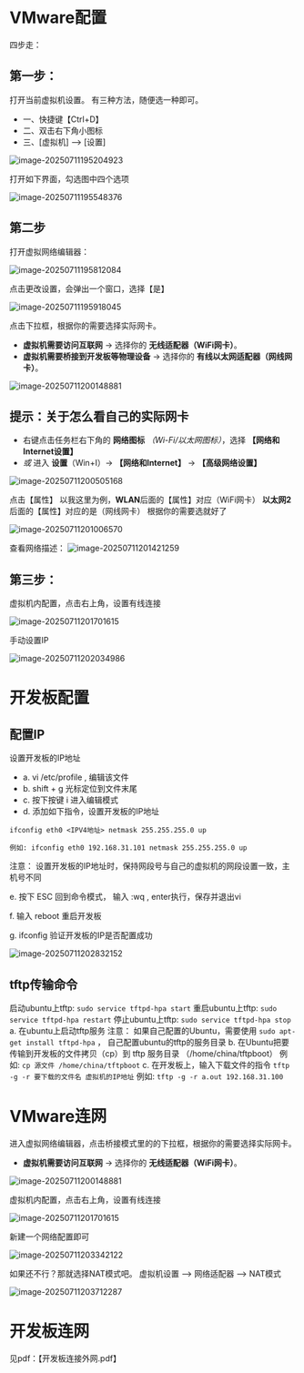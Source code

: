# VMware配置

四步走：

## 第一步：

打开当前虚拟机设置。
有三种方法，随便选一种即可。

-   一、快捷键【Ctrl+D】
-   二、双击右下角小图标
-   三、[虚拟机] --> [设置]

![image-20250711195204923](pic/image-20250711195204923.webp)

打开如下界面，勾选图中四个选项

![image-20250711195548376](pic/image-20250711195548376.webp)

## 第二步

打开虚拟网络编辑器：

![image-20250711195812084](pic/image-20250711195812084.webp)

点击更改设置，会弹出一个窗口，选择【是】

![image-20250711195918045](pic/image-20250711195918045.webp)

点击下拉框，根据你的需要选择实际网卡。

-   **虚拟机需要访问互联网** -> 选择你的 **无线适配器（WiFi网卡）**。
-   **虚拟机需要桥接到开发板等物理设备** -> 选择你的 **有线以太网适配器（网线网卡）**。

![image-20250711200148881](pic/image-20250711200148881.webp)

## 提示：关于怎么看自己的实际网卡

-   右键点击任务栏右下角的 **网络图标** *（Wi-Fi/以太网图标）*，选择 **【网络和Internet设置】**
-   *或* 进入 **设置**（Win+I）→ **【网络和Internet】** → **【高级网络设置】**

![image-20250711200505168](pic/image-20250711200505168.webp)

点击【属性】
以我这里为例，**WLAN**后面的【属性】对应（WiFi网卡）
**以太网2**后面的【属性】对应的是（网线网卡）
根据你的需要选就好了

![image-20250711201006570](pic/image-20250711201006570.webp)

查看网络描述：
![image-20250711201421259](pic/image-20250711201421259.webp)

## 第三步：

虚拟机内配置，点击右上角，设置有线连接

![image-20250711201701615](pic/image-20250711201701615.webp)

手动设置IP

![image-20250711202034986](pic/image-20250711202034986.webp)

# 开发板配置

## 配置IP

设置开发板的IP地址

-   a. vi /etc/profile , 编辑该文件
-   b. shift + g 光标定位到文件末尾
-   c. 按下按键 i 进入编辑模式
-   d. 添加如下指令，设置开发板的IP地址

```
ifconfig eth0 <IPV4地址> netmask 255.255.255.0 up
```

```
例如: ifconfig eth0 192.168.31.101 netmask 255.255.255.0 up
```

注意： 设置开发板的IP地址时，保持网段号与自己的虚拟机的网段设置一致，主机号不同

e. 按下 ESC 回到命令模式， 输入 :wq , enter执行，保存并退出vi

f. 输入 reboot 重启开发板

g. ifconfig 验证开发板的IP是否配置成功

![image-20250711202832152](pic/image-20250711202832152.webp)

## tftp传输命令

启动ubuntu上tftp: `sudo service tftpd-hpa start`
重启ubuntu上tftp: `sudo service tftpd-hpa restart`
停止ubuntu上tftp: `sudo service tftpd-hpa stop`
a. 在ubuntu上启动tftp服务
注意： 如果自己配置的Ubuntu，需要使用 `sudo apt-get install tftpd-hpa` ，
自己配置ubuntu的tftp的服务目录
b. 在Ubuntu把要传输到开发板的文件拷贝（cp）到 tftp 服务目录 （/home/china/tftpboot）
例如: `cp 源文件 /home/china/tftpboot`
c. 在开发板上，输入下载文件的指令
`tftp -g -r 要下载的文件名 虚拟机的IP地址`
例如: `tftp -g -r a.out 192.168.31.100`

# VMware连网

进入虚拟网络编辑器，点击桥接模式里的的下拉框，根据你的需要选择实际网卡。

-   **虚拟机需要访问互联网** -> 选择你的 **无线适配器（WiFi网卡）**。

![image-20250711200148881](pic/image-20250711200148881.webp)

虚拟机内配置，点击右上角，设置有线连接

![image-20250711201701615](pic/image-20250711201701615.webp)

新建一个网络配置即可

![image-20250711203342122](pic/image-20250711203342122.webp)

如果还不行？那就选择NAT模式吧。
虚拟机设置 --> 网络适配器 --> NAT模式

![image-20250711203712287](pic/image-20250711203712287.webp)

# 开发板连网

见pdf：【开发板连接外网.pdf】